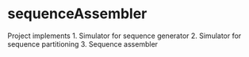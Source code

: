 # sequenceAssembler
Project implements 1. Simulator for sequence generator 2. Simulator for sequence partitioning 3. Sequence assembler
